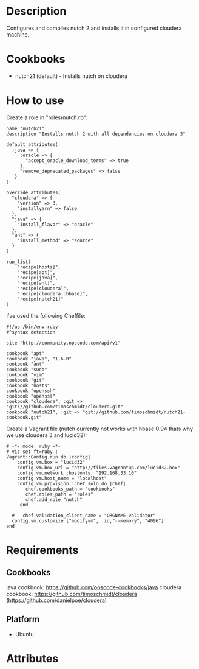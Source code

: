 Description
===========

Configures and compiles nutch 2 and installs it in configured cloudera machine.

Cookbooks
===========================
* nutch21 (default) - Installs nutch on cloudera


How to use
===========================

Create a role in "roles/nutch.rb":

	name "nutch21"
	description "Installs nutch 2 with all dependencies on cloudera 3"

	default_attributes(
	  :java => {
		 :oracle => {
		   "accept_oracle_download_terms" => true
		 },
		 "remove_deprecated_packages" => false
	   }
	)

	override_attributes(
	  "cloudera" => {
		"version" => 3,
		"installyarn" => false
	  },
	  "java" => {
		"install_flavor" => "oracle"
	  },
	  "ant" => {
		"install_method" => "source"
	  }
	)

	run_list(
		"recipe[hosts]",
		"recipe[apt]",
		"recipe[java]",
		"recipe[ant]",
		"recipe[cloudera]",
		"recipe[cloudera::hbase]",
		"recipe[nutch21]"
	)

I've used the following Cheffile:


	#!/usr/bin/env ruby
	#^syntax detection

	site 'http://community.opscode.com/api/v1'

	cookbook "apt"
	cookbook "java", "1.6.0"
	cookbook "ant"
	cookbook "sudo"
	cookbook "vim"
	cookbook "git"
	cookbook "hosts"
	cookbook "openssh"
	cookbook "openssl"
	cookbook "cloudera", :git => "git://github.com/timoschmidt/cloudera.git"
	cookbook "nutch21", :git => "git://github.com/timoschmidt/nutch21-cookbook.git"



Create a Vagrant file (nutch currently not works with hbase 0.94 thats why we use cloudera 3 and lucid32):

    # -*- mode: ruby -*-
    # vi: set ft=ruby :
    Vagrant::Config.run do |config|
        config.vm.box = "lucid32"
        config.vm.box_url = "http://files.vagrantup.com/lucid32.box"
        config.vm.network :hostonly, "192.168.33.10"
		config.vm.host_name = "localhost"
        config.vm.provision :chef_solo do |chef|
           chef.cookbooks_path = "cookbooks"
           chef.roles_path = "roles"
           chef.add_role "nutch"
         end

      #   chef.validation_client_name = "ORGNAME-validator"
      config.vm.customize ["modifyvm", :id,"--memory", "4096"]
    end


Requirements
============

Cookbooks
--------
java cookbook: https://github.com/opscode-cookbooks/java
cloudera cookbook: https://github.com/timoschmidt/cloudera (https://github.com/danielpoe/cloudera)


Platform
--------

* Ubuntu

Attributes
==========
